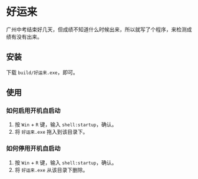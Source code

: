 # 好运来

广州中考结束好几天，但成绩不知道什么时候出来，所以就写了个程序，来检测成绩有没有出来。

## 安装

下载 `build/好运来.exe`，即可。

## 使用

### 如何启用开机自启动

1. 按 `Win` + `R` 键，输入 `shell:startup`，确认。
2. 将 `好运来.exe` 拖入到该目录下。

### 如何停用开机自启动

1. 按 `Win` + `R` 键，输入 `shell:startup`，确认。
2. 将 `好运来.exe` 从该目录下删除。
